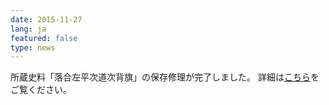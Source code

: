 ```yaml
---
date: 2015-11-27
lang: ja
featured: false
type: news
---
```

所蔵史料「落合左平次道次背旗」の保存修理が完了しました。
詳細は<a href="http://utf.u-tokyo.ac.jp/2015/11/post-e50c.html" target="_blank">こちら</a>をご覧ください。
